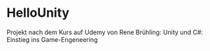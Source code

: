 # HelloUnity
Projekt nach dem Kurs auf Udemy von Rene Brühling: Unity und C#: Einstieg ins Game-Engeneering
